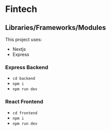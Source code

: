 # Fintech

## Libraries/Frameworks/Modules

This project uses:

- Nextjs
- Express

### Express Backend

- `cd backend`
- `npm i`
- `npm run dev`

### React Frontend

- `cd frontend`
- `npm i`
- `npm run dev`
